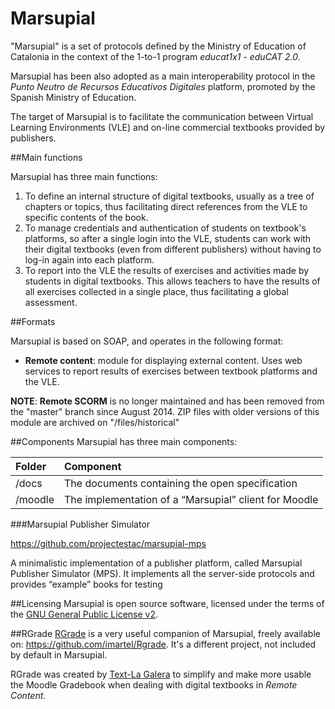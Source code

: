 Marsupial
=========

"Marsupial" is a set of protocols defined by the Ministry of Education of Catalonia in the context of the 1-to-1 program *educat1x1 - eduCAT 2.0*.

Marsupial has been also adopted as a main interoperability protocol in the *Punto Neutro de Recursos Educativos Digitales* platform, promoted by the Spanish Ministry of Education.

The target of Marsupial is to facilitate the communication between Virtual Learning Environments (VLE) and on-line commercial textbooks provided by publishers.


##Main functions

Marsupial has three main functions:

1. To define an internal structure of digital textbooks, usually as a tree of chapters or topics, thus facilitating direct references from the VLE to specific contents of the book.
2. To manage credentials and authentication of students on textbook's platforms, so after a single login into the VLE, students can work with their digital textbooks (even from different publishers) without having to log-in again into each platform.
3. To report into the VLE the results of exercises and activities made by students in digital textbooks. This allows teachers to have the results of all exercises collected in a single place, thus facilitating a global assessment.

##Formats

Marsupial is based on SOAP, and operates in the following format:

- **Remote content**: module for displaying external content. Uses web services to report results of exercises between textbook platforms and the VLE.


**NOTE**: **Remote SCORM** is no longer maintained and has been removed from the "master" branch since August 2014. ZIP files with older versions of this module are archived on "/files/historical"


##Components
Marsupial has three main components:

|Folder|Component|
|:------|:---------|
|/docs|The documents containing the open specification|
|/moodle|The implementation of a “Marsupial” client for Moodle|

###Marsupial Publisher Simulator

https://github.com/projectestac/marsupial-mps

A minimalistic implementation of a publisher platform, called Marsupial Publisher Simulator (MPS). It implements all the server-side protocols and provides “example” books for testing

##Licensing
Marsupial is open source software, licensed under the terms of the [GNU General Public License v2](http://www.gnu.org/licenses/gpl-2.0.html).

##RGrade
[RGrade](https://github.com/imartel/Rgrade) is a very useful companion of Marsupial, freely available on: https://github.com/imartel/Rgrade. It's a different project, not included by default in Marsupial.

RGrade was created by [Text-La Galera](http://www.text-lagalera.cat/) to simplify and make more usable the Moodle Gradebook when dealing with digital textbooks in *Remote Content*.
